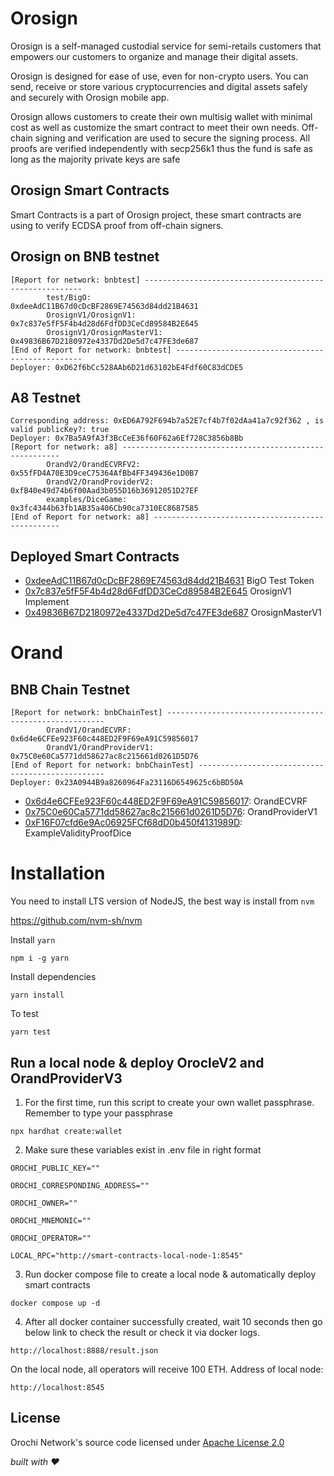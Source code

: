 # Orosign

Orosign is a self-managed custodial service for semi-retails customers that empowers our customers to organize and manage their digital assets.

Orosign is designed for ease of use, even for non-crypto users. You can send, receive or store various cryptocurrencies and digital assets safely and securely with Orosign mobile app.

Orosign allows customers to create their own multisig wallet with minimal cost as well as customize the smart contract to meet their own needs. Off-chain signing and verification are used to secure the signing process. All proofs are verified independently with secp256k1 thus the fund is safe as long as the majority private keys are safe

## Orosign Smart Contracts

Smart Contracts is a part of Orosign project, these smart contracts are using to verify ECDSA proof from off-chain signers.

## Orosign on BNB testnet

```text
[Report for network: bnbtest] --------------------------------------------------------
        test/BigO:                                       0xdeeAdC11B67d0cDcBF2869E74563d84dd21B4631
        OrosignV1/OrosignV1:                             0x7c837e5fF5F4b4d28d6FdfDD3CeCd89584B2E645
        OrosignV1/OrosignMasterV1:                       0x49836B67D2180972e4337Dd2De5d7c47FE3de687
[End of Report for network: bnbtest] -------------------------------------------------
Deployer: 0xD62f6bCc528AAb6D21d63102bE4Fdf60C83dCDE5
```

## A8 Testnet

```
Corresponding address: 0xED6A792F694b7a52E7cf4b7f02dAa41a7c92f362 , is valid publicKey?: true
Deployer: 0x7Ba5A9fA3f3BcCeE36f60F62a6Ef728C3856b8Bb
[Report for network: a8] --------------------------------------------------------
        OrandV2/OrandECVRFV2:                            0x55fFD4A70E3D9ceC75364AfBb4FF349436e1D0B7
        OrandV2/OrandProviderV2:                         0xfB40e49d74b6f00Aad3b055D16b36912051D27EF
        examples/DiceGame:                               0x3fc4344b63fb1AB35a406Cb90ca7310EC8687585
[End of Report for network: a8] -------------------------------------------------
```

## Deployed Smart Contracts

- [0xdeeAdC11B67d0cDcBF2869E74563d84dd21B4631](https://testnet.bscscan.com/address/0xdeeadc11b67d0cdcbf2869e74563d84dd21b4631#code) BigO Test Token
- [0x7c837e5fF5F4b4d28d6FdfDD3CeCd89584B2E645](https://testnet.bscscan.com/address/0x7c837e5fF5F4b4d28d6FdfDD3CeCd89584B2E645#code) OrosignV1 Implement
- [0x49836B67D2180972e4337Dd2De5d7c47FE3de687](https://testnet.bscscan.com/address/0x49836B67D2180972e4337Dd2De5d7c47FE3de687#code) OrosignMasterV1

# Orand

## BNB Chain Testnet

```text
[Report for network: bnbChainTest] --------------------------------------------------------
        OrandV1/OrandECVRF:                              0x6d4e6CFEe923F60c448ED2F9F69eA91C59856017
        OrandV1/OrandProviderV1:                         0x75C0e60Ca5771dd58627ac8c215661d0261D5D76
[End of Report for network: bnbChainTest] -------------------------------------------------
Deployer: 0x23A0944B9a8260964Fa23116D6549625c6bBD50A
```

- [0x6d4e6CFEe923F60c448ED2F9F69eA91C59856017](https://testnet.bscscan.com/address/0x6d4e6CFEe923F60c448ED2F9F69eA91C59856017): OrandECVRF
- [0x75C0e60Ca5771dd58627ac8c215661d0261D5D76](https://testnet.bscscan.com/address/0x75C0e60Ca5771dd58627ac8c215661d0261D5D76): OrandProviderV1
- [0xF16F07cfd6e9Ac06925FCf68dD0b450f4131989D](https://testnet.bscscan.com/address/0xF16F07cfd6e9Ac06925FCf68dD0b450f4131989D): ExampleValidityProofDice

# Installation

You need to install LTS version of NodeJS, the best way is install from `nvm`

https://github.com/nvm-sh/nvm

Install `yarn`

```
npm i -g yarn
```

Install dependencies

```
yarn install
```

To test

```
yarn test
```

## Run a local node & deploy OrocleV2 and OrandProviderV3

1. For the first time, run this script to create your own wallet passphrase. Remember to type your passphrase

```
npx hardhat create:wallet
```

2. Make sure these variables exist in .env file in right format

```
OROCHI_PUBLIC_KEY=""

OROCHI_CORRESPONDING_ADDRESS=""

OROCHI_OWNER=""

OROCHI_MNEMONIC=""

OROCHI_OPERATOR=""

LOCAL_RPC="http://smart-contracts-local-node-1:8545"
```

3. Run docker compose file to create a local node & automatically deploy smart contracts

```
docker compose up -d

```

4. After all docker container successfully created, wait 10 seconds then go below link to check the result or check it via docker logs.

```
http://localhost:8888/result.json
```

On the local node, all operators will receive 100 ETH. Address of local node:

```
http://localhost:8545
```

## License

Orochi Network's source code licensed under [Apache License 2.0](./LICENSE)

_built with ❤️_
